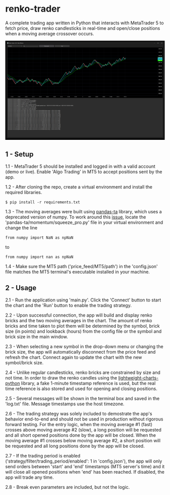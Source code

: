 # renko-trader
A complete trading app written in Python that interacts with MetaTrader 5 to fetch price, draw renko candlesticks in real-time and open/close positions when a moving average crossover occurs.

![](renko-trader-app.png)

## 1 - Setup
1.1 - MetaTrader 5 should be installed and logged in with a valid account (demo or live). Enable 'Algo Trading' in MT5 to accept positions sent by the app.

1.2 - After cloning the repo, create a virtual environment and install the required libraries.
```
$ pip install -r requirements.txt
```

1.3 - The moving averages were built using [pandas-ta](https://github.com/twopirllc/pandas-ta) library, which uses a deprecated version of numpy. To work around this [issue](https://github.com/twopirllc/pandas-ta/issues/799), locate the 'pandas-ta/momentum/squeeze_pro.py' file in your virtual environment and change the line
```
from numpy import NaN as npNaN
```
to
```
from numpy import nan as npNaN
```

1.4 - Make sure the MT5 path ('price_feed/MT5/path') in the 'config.json' file matches the MT5 terminal's executable installed in your machine.

## 2 - Usage
2.1 - Run the application using 'main.py'. Click the 'Connect' button to start the chart and the 'Run' button to enable the trading strategy.

2.2 - Upon successful connection, the app will build and display renko bricks and the two moving averages in the chart. The amount of renko bricks and time taken to plot them will be determined by the symbol, brick size (in points) and lookback (hours) from the config file or the symbol and brick size in the main window. 

2.3 - When selecting a new symbol in the drop-down menu or changing the brick size, the app will automatically disconnect from the price feed and refresh the chart. Connect again to update the chart with the new symbol/brick size.

2.4 - Unlike regular candlesticks, renko bricks are constrained by size and not time. In order to draw the renko candles using the [lightweight-charts-python](https://github.com/louisnw01/lightweight-charts-python) library, a fake 1-minute timestamp reference is used, but the real time reference is also stored and used for opening and closing positions. 

2.5 - Several messages will be shown in the terminal box and saved in the 'log.txt' file. Message timestamps use the host timezone.

2.6 - The trading strategy was solely included to demostrate the app's behavior end-to-end and should not be used in production without rigorous forward testing. For the entry logic, when the moving average #1 (fast) crosses above moving average #2 (slow), a long position will be requested and all short opened positions done by the app will be closed. When the moving average #1 crosses below moving average #2, a short position will be requested and all long positions done by the app will be closed. 

2.7 - If the trading period is enabled ('strategy/filter/trading_period/enabled': 1 in 'config.json'), the app will only send orders between 'start' and 'end' timestamps (MT5 server's time) and it will close all opened positions when 'end' has been reached. If disabled, the app will trade any time. 

2.8 - Break even parameters are included, but not the logic.

